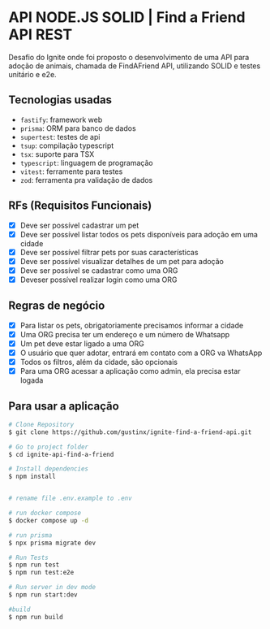 # API NODE.JS SOLID | Find a Friend API REST

Desafio do Ignite onde foi proposto o desenvolvimento de uma API para adoção de animais, chamada de FindAFriend API, utilizando SOLID e testes unitário e e2e.

## Tecnologias usadas

- `fastify`: framework web
- `prisma`: ORM para banco de dados
- `supertest`: testes de api
- `tsup`: compilação typescript
- `tsx`: suporte para TSX
- `typescript`: linguagem de programação
- `vitest`: ferramente para testes
- `zod`: ferramenta pra validação de dados

## RFs (Requisitos Funcionais)

- [x] Deve ser possível cadastrar um pet
- [x] Deve ser possível listar todos os pets disponíveis para adoção em uma cidade
- [x] Deve ser possível filtrar pets por suas características
- [x] Deve ser possível visualizar detalhes de um pet para adoção
- [x] Deve ser possível se cadastrar como uma ORG
- [x] Deveser possível realizar login como uma ORG

## Regras de negócio

- [x] Para listar os pets, obrigatoriamente precisamos informar a cidade
- [x] Uma ORG precisa ter um endereço e um número de Whatsapp
- [x] Um pet deve estar ligado a uma ORG
- [x] O usuário que quer adotar, entrará em contato com a ORG va WhatsApp
- [x] Todos os filtros, além da cidade, são opcionais
- [x] Para uma ORG acessar a aplicação como admin, ela precisa estar logada

## Para usar a aplicação

```bash
# Clone Repository
$ git clone https://github.com/gustinx/ignite-find-a-friend-api.git

# Go to project folder
$ cd ignite-api-find-a-friend 

# Install dependencies
$ npm install


# rename file .env.example to .env

# run docker compose
$ docker compose up -d

# run prisma
$ npx prisma migrate dev

# Run Tests
$ npm run test
$ npm run test:e2e

# Run server in dev mode
$ npm run start:dev

#build
$ npm run build
```
